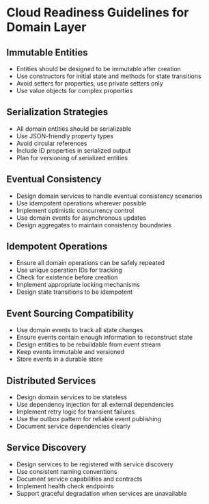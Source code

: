 # Cloud Readiness Guidelines for Domain Layer

## Immutable Entities
- Entities should be designed to be immutable after creation
- Use constructors for initial state and methods for state transitions
- Avoid setters for properties, use private setters only
- Use value objects for complex properties

## Serialization Strategies
- All domain entities should be serializable
- Use JSON-friendly property types
- Avoid circular references
- Include ID properties in serialized output
- Plan for versioning of serialized entities

## Eventual Consistency
- Design domain services to handle eventual consistency scenarios
- Use idempotent operations wherever possible
- Implement optimistic concurrency control
- Use domain events for asynchronous updates
- Design aggregates to maintain consistency boundaries

## Idempotent Operations
- Ensure all domain operations can be safely repeated
- Use unique operation IDs for tracking
- Check for existence before creation
- Implement appropriate locking mechanisms
- Design state transitions to be idempotent

## Event Sourcing Compatibility
- Use domain events to track all state changes
- Ensure events contain enough information to reconstruct state
- Design entities to be rebuildable from event stream
- Keep events immutable and versioned
- Store events in a durable store

## Distributed Services
- Design domain services to be stateless
- Use dependency injection for all external dependencies
- Implement retry logic for transient failures
- Use the outbox pattern for reliable event publishing
- Document service dependencies clearly

## Service Discovery
- Design services to be registered with service discovery
- Use consistent naming conventions
- Document service capabilities and contracts
- Implement health check endpoints
- Support graceful degradation when services are unavailable
